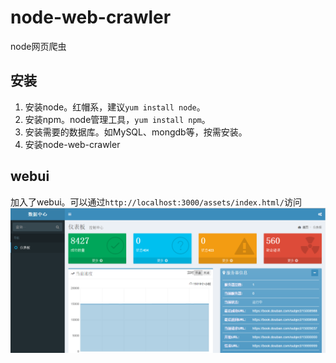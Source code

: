 # node-web-crawler
node网页爬虫

## 安装
1. 安装node。红帽系，建议<code>yum install node</code>。
2. 安装npm。node管理工具，<code>yum install npm</code>。
3. 安装需要的数据库。如MySQL、mongdb等，按需安装。
4. 安装node-web-crawler

## webui
加入了webui。可以通过<code>http://localhost:3000/assets/index.html/</code>访问
![image](https://github.com/lizongying/node-web-crawler/raw/master/screenshots/example.PNG)
